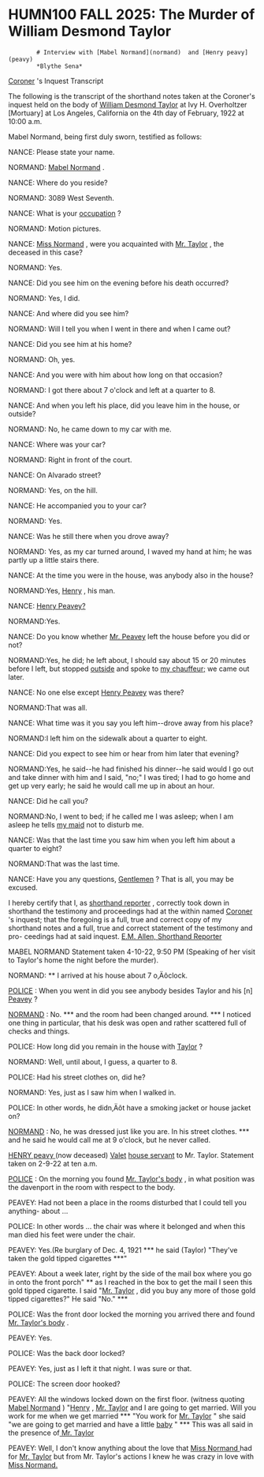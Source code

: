 
   # HUMN100 FALL 2025: The Murder of William Desmond Taylor
   
      
         
            # Interview with [Mabel Normand](normand)  and [Henry peavy](peavy) 
            *Blythe Sena*

            [Coroner](corner) 's Inquest Transcript

            The following is the transcript of the shorthand notes
                  taken at the Coroner's inquest held on the body
               of [William Desmond Taylor](taylor)  at Ivy H. Overholtzer [Mortuary] at  Los Angeles, California on the 4th
                  day of February, 1922 at 10:00 a.m.
            Mabel Normand, being first duly sworn, testified as follows:

            NANCE: Please state your name.

            NORMAND: [Mabel Normand](normand) .

            NANCE: Where do you reside?

            NORMAND: 3089 West Seventh.

            NANCE: What is your [occupation](occupation) ?

            NORMAND: Motion pictures.

            NANCE: [Miss Normand](normand) , were you acquainted with
                  [Mr. Taylor](taylor) , the deceased in
               this case?

            NORMAND: Yes.

            NANCE: Did you see him on the evening before his death occurred?

            NORMAND: Yes, I did.

            NANCE: And where did you see him?

            NORMAND: Will I tell you when I went in there
               and when I came out?

            NANCE: Did you see him at his home?

            NORMAND: Oh, yes.

            NANCE: And you were with him about how long on that occasion?

            NORMAND: I got there about 7 o'clock and left at a quarter to
                  8.

            NANCE: And when you left his place, did you leave
               him in the house, or outside?

            NORMAND: No, he came down to my car
               with me. 

            NANCE: Where was your car?

            NORMAND: Right in front of the court.

            NANCE: On Alvarado street?
            

            NORMAND: Yes, on the hill.

            NANCE: He accompanied you to your car?

            NORMAND: Yes.

            NANCE: Was he still there when you drove away?
            

            NORMAND: Yes, as my car turned around,
               I waved my hand at him; he was partly up a little stairs there.

            NANCE: At the time you were in the house, was anybody also in the house?

            NORMAND:Yes, [Henry](peavy) , his man.

            NANCE: [Henry Peavey?](peavy) 

            NORMAND:Yes.

            NANCE: Do you know whether [Mr. Peavey](peavy)  left the
                  house before you did or not?

            NORMAND:Yes, he did; he left about, I should say about 15 or 20
                  minutes before I left, but stopped [outside](outside)  and spoke to [my chauffeur;](staff) 
               we came out later.

            NANCE: No one else except [Henry Peavey](peavy)  was
               there?

            NORMAND:That was all.

            NANCE: What time was it you say you left him--drove away from
                  his place?

            NORMAND:I left him on the sidewalk about a quarter to eight.

            NANCE: Did you expect to see him or hear from him later that
                  evening?

            NORMAND:Yes, he said--he had finished his dinner--he said would
                  I go out and take dinner with him and I said, "no;" I was tired; I had to
               go home and get up very early; he said he would
                  call me up in about an hour.

            NANCE: Did he call you?

            NORMAND:No, I went to bed; if he called me I was
               asleep; when I am asleep he tells [my maid](maid)  not to
               disturb me.

            NANCE: Was that the last time you saw him when you left
               him about a quarter to eight?

            NORMAND:That was the last time.

            NANCE: Have you any questions, [Gentlemen](jury) ? That is
               all, you may be excused.

            I hereby certify that I, as [shorthand reporter](reporter) ,
               correctly took down in shorthand the testimony and proceedings had at the within
               named [Coroner](coroner) 's inquest; that the foregoing is a
               full, true and correct copy of my shorthand notes and a full, true and correct
               statement of the testimony and pro- ceedings had at said inquest. [E.M. Allen, Shorthand Reporter](reporter) 


            MABEL NORMAND Statement taken 4-10-22, 9:50 PM (Speaking of her visit to Taylor's home the night before the murder).

            NORMAND: ** I arrived at his house about 7 o‚Äôclock.

            [POLICE](enforcement) : When you went in did you see anybody
               besides Taylor and his [n] [Peavey](peavy) ?

            [NORMAND](normand) : No. *** and the room had been changed around. *** I noticed one thing in particular,
               that his desk was open and rather scattered full
               of checks and things.

            POLICE: How long did you remain in the house with
                  [Taylor](taylor) ?

            NORMAND: Well, until about, I guess, a quarter to 8.

            POLICE: Had his street clothes on, did
               he?

            NORMAND: Yes, just as I saw him when I walked in.

            POLICE: In other words, he didn‚Äôt have a smoking
                  jacket or house jacket on?

            [NORMAND](normand) : No, he was dressed just like you are. In
               his street clothes. *** and he said he would
               call me at 9 o'clock, but he never called.



            [ HENRY peavy ](peavy)  (now deceased) [Valet](staff) 
               [house servant](staff)  to Mr. Taylor.
               Statement taken on 2-9-22 at ten a.m.

            [POLICE](enforcement) : On the
                  morning you found [Mr. Taylor's body](taylor) , in
               what position was the davenport in the
                  room with respect to the body.

            PEAVEY: Had not been a place in the rooms
               disturbed that I could tell you anything- about ...

            POLICE: In other words ... the chair was where
               it belonged and when this man died his feet
               were under the chair.

            PEAVEY: Yes.(Re burglary of Dec. 4, 1921 *** he said (Taylor) "They've
               taken the gold tipped cigarettes ***"

            PEAVEY: About a week later, right by the side of the
                  mail box where you go in onto the
                  front porch" ** as I reached in the box to get the mail I seen this gold tipped cigarette. I said "[Mr. Taylor](taylor) , did you buy any more of those gold tipped cigarettes?" He said "No." ***

            POLICE: Was the front door locked the morning
               you arrived there and found [Mr. Taylor's body](taylor) .

            PEAVEY: Yes.

            POLICE: Was the back door locked? 

            PEAVEY: Yes, just as I left it that night. I was sure or
               that. 

            POLICE: The screen door hooked?

            PEAVEY: All the windows locked down on the
                  first floor. (witness quoting [Mabel Normand](normand) ) "[Henry](peavy) ,
                  [Mr. Taylor](taylor)  and I are going to get married. Will
               you work for me when we get married *** "You work for [Mr.
                  Taylor](taylor) " she said "we are going to get married and have a little
                  [baby](baby) " *** This was all said in the presence
                  of[ Mr. Taylor](taylor) 

            PEAVEY: Well, I don't know anything about the love that [Miss
                  Normand ](normand) had for [Mr. Taylor](taylor)  but from
               Mr. Taylor's actions I knew he was crazy in love with[ Miss
                  Normand.](normand) 
         
      
   
